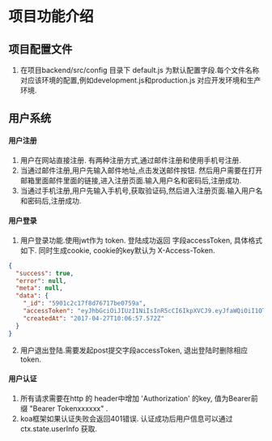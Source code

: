 # 项目功能介绍


## 项目配置文件

1. 在项目backend/src/config 目录下 default.js 为默认配置字段.每个文件名称对应该环境的配置,例如development.js和production.js 对应开发环境和生产环境.


## 用户系统

#### 用户注册

1. 用户在网站直接注册. 有两种注册方式,通过邮件注册和使用手机号注册.  
2. 当通过邮件注册,用户先输入邮件地址,点击发送邮件按钮. 然后用户需要在打开邮箱里面邮件里面的链接,进入注册页面.输入用户名和密码后,注册成功. 
3. 当通过手机注册,用户先输入手机号,获取验证码,然后进入注册页面.输入用户名和密码后,注册成功.




#### 用户登录

1. 用户登录功能.使用jwt作为 token. 登陆成功返回 字段accessToken, 具体格式如下. 同时生成cookie, cookie的key默认为 X-Access-Token.

```json
{
  "success": true,
  "error": null,
  "meta": null,
  "data": {
    "_id": "5901c2c17f8d76717be0759a",
    "accessToken": "eyJhbGciOiJIUzI1NiIsInR5cCI6IkpXVCJ9.eyJfaWQiOiI1OTAxYWNjYWNlMTNmYjZmY2E1ZTBhODgiLCJpYXQiOjE0OTMzNDkxNjYsImV4cCI6MTQ5NTk0MTE2Nn0.EnYZuSnwt-M9C6h78JZfiElEpBb8WOUmZJN6CEWl1r0",
    "createdAt": "2017-04-27T10:06:57.572Z"
  }
}

```


2. 用户退出登陆.需要发起post提交字段accessToken, 退出登陆时删除相应token.


#### 用户认证 

1. 所有请求需要在http 的 header中增加 'Authorization' 的key, 值为Bearer前缀 "Bearer Tokenxxxxxx" .
2. koa框架如果认证失败会返回401错误. 认证成功后用户信息可以通过ctx.state.userInfo 获取.

